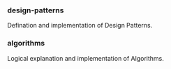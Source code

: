 ### design-patterns

Defination and implementation of Design Patterns. 

### algorithms

Logical explanation and implementation of Algorithms. 
